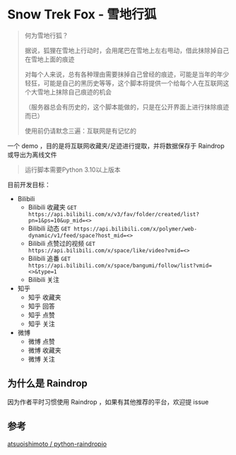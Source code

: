 # Snow Trek Fox - 雪地行狐

> 何为雪地行狐？
>
> 据说，狐狸在雪地上行动时，会用尾巴在雪地上左右甩动，借此抹除掉自己在雪地上面的痕迹
>
> 对每个人来说，总有各种理由需要抹掉自己曾经的痕迹，可能是当年的年少轻狂，可能是自己的黑历史等等，这个脚本将提供一个给每个人在互联网这个大雪地上抹除自己痕迹的机会
>
> （服务器总会有历史的，这个脚本能做的，只是在公开界面上进行抹除痕迹而已）
>
> 使用前仍请默念三遍：互联网是有记忆的

一个 demo ，目的是将互联网收藏夹/足迹进行提取，并将数据保存于 Raindrop 或导出为离线文件

> 运行脚本需要Python 3.10以上版本

目前开发目标：

- Bilibili
  - Bilibili 收藏夹 `GET https://api.bilibili.com/x/v3/fav/folder/created/list?pn=1&ps=10&up_mid=<>`
  - Bilibili 动态 `GET https://api.bilibili.com/x/polymer/web-dynamic/v1/feed/space?host_mid=<>`
  - Bilibili 点赞过的视频 `GET https://api.bilibili.com/x/space/like/video?vmid=<>`
  - Bilibili 追番 `GET https://api.bilibili.com/x/space/bangumi/follow/list?vmid=<>&type=1`
  - Bilibili 关注
- 知乎
  - 知乎 收藏夹
  - 知乎 回答
  - 知乎 点赞
  - 知乎 关注
- 微博
  - 微博 点赞
  - 微博 收藏夹
  - 微博 关注

## 为什么是 Raindrop

因为作者平时习惯使用 Raindrop ，如果有其他推荐的平台，欢迎提 issue

## 参考

[atsuoishimoto / python-raindropio](https://github.com/atsuoishimoto/python-raindropio#usage)
